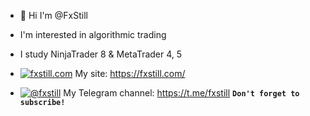 - 👋 Hi I'm @FxStill

- I'm interested in algorithmic trading

- I study NinjaTrader 8 & MetaTrader 4, 5

- [![fxstill.com](https://fxstill.com/wp-content/uploads/2020/11/rocket32x32.png)](https://fxstill.com) My site: https://fxstill.com/
- [![@fxstill](https://fxstill.com/wp-content/uploads/2021/08/Telegram-32x32-1.png)](https://t.me/fxstill) My Telegram channel: https://t.me/fxstill **`Don't forget to subscribe!`**


<!---
FxStill/FxStill is a ✨ special ✨ repository because its `README.md` (this file) appears on your GitHub profile.
You can click the Preview link to take a look at your changes.
--->
